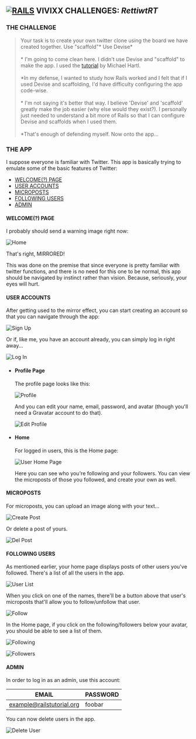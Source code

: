## **[![RAILS](https://user-images.githubusercontent.com/29721601/30682137-e2e0413e-9eda-11e7-9df1-6a21225f2c10.png "Rails")](http://rubyonrails.org/) VIVIXX CHALLENGES: _RettiwtRT_**

### THE CHALLENGE

> Your task is to create your own twitter clone using the board we have created together.
Use "scaffold"*
Use Devise*  
\
\* I'm going to come clean here. I didn't use Devise and "scaffold" to make the app. I used the [tutorial](https://www.railstutorial.org/book/static_pages) by Michael Hartl.  
\
\*In my defense, I wanted to study how Rails worked and I felt that if I used Devise and scaffolding, I'd have difficulty configuring the app code-wise.  
\
\* I'm not saying it's better that way. I believe 'Devise' and 'scaffold' greatly make the job easier (why else would they exist?). I personally just needed to understand a bit more of Rails so that I can configure Devise and scaffolds when I used them.  
\
\*That's enough of defending myself. Now onto the app...

### THE APP

I suppose everyone is familiar with Twitter. This app is basically trying to emulate some of the basic features of Twitter:

- [WELCOME(?) PAGE](#welcome-page)
- [USER ACCOUNTS](#user-accounts)
- [MICROPOSTS](#microposts)
- [FOLLOWING USERS](#following-users)
- [ADMIN](#admin)

#### WELCOME(?) PAGE

I probably should send a warning image right now:

![Home](http://i1202.photobucket.com/albums/bb362/tremor221/Vivixx/VCRoR/VCRoRRRT/01Home.png)

That's right, MIRRORED!

This was done on the premise that since everyone is pretty familiar with twitter functions, and there is no need for this one to be normal, this app should be navigated by instinct rather than vision. Because, seriously, your eyes will hurt.

#### USER ACCOUNTS

After getting used to the mirror effect, you can start creating an account so that you can navigate through the app:

![Sign Up](http://i1202.photobucket.com/albums/bb362/tremor221/Vivixx/VCRoR/VCRoRRRT/02SignUp.png)

Or if, like me, you have an account already, you can simply log in right away...

![Log In](http://i1202.photobucket.com/albums/bb362/tremor221/Vivixx/VCRoR/VCRoRRRT/03Login.png)

- #### Profile Page
    The profile page looks like this:

    ![Profile](http://i1202.photobucket.com/albums/bb362/tremor221/Vivixx/VCRoR/VCRoRRRT/04Profile.png)

    And you can edit your name, email, password, and avatar (though you'll need a Gravatar account to do that).

    ![Edit Profile](http://i1202.photobucket.com/albums/bb362/tremor221/Vivixx/VCRoR/VCRoRRRT/05EditProfile.png)

- #### Home
    For logged in users, this is the Home page:

    ![User Home Page](http://i1202.photobucket.com/albums/bb362/tremor221/Vivixx/VCRoR/VCRoRRRT/06UserHomePage.png)

    Here you can see who you're following and your followers. You can view the microposts of those you followed, and create your own as well.

#### MICROPOSTS
For microposts, you can upload an image along with your text...

![Create Post](http://i1202.photobucket.com/albums/bb362/tremor221/Vivixx/VCRoR/VCRoRRRT/07CreatePost.png)

Or delete a post of yours.

![Del Post](http://i1202.photobucket.com/albums/bb362/tremor221/Vivixx/VCRoR/VCRoRRRT/08DeletePost.png)

#### FOLLOWING USERS
As mentioned earlier, your home page displays posts of other users you've followed. There's a list of all the users in the app.

![User List](http://i1202.photobucket.com/albums/bb362/tremor221/Vivixx/VCRoR/VCRoRRRT/09UserList.png)

When you click on one of the names, there'll be a button above that user's microposts that'll allow you to follow/unfollow that user.

![Follow](http://i1202.photobucket.com/albums/bb362/tremor221/Vivixx/VCRoR/VCRoRRRT/10Follow.png)

In the Home page, if you click on the following/followers below your avatar, you should be able to see a list of them.

![Following](http://i1202.photobucket.com/albums/bb362/tremor221/Vivixx/VCRoR/VCRoRRRT/11Following.png)

![Followers](http://i1202.photobucket.com/albums/bb362/tremor221/Vivixx/VCRoR/VCRoRRRT/12Followers.png)

#### ADMIN
In order to log in as an admin, use this account:

| EMAIL | PASSWORD |
| --- | --- |
| example@railstutorial.org | foobar |

You can now delete users in the app.

![Delete User](http://i1202.photobucket.com/albums/bb362/tremor221/Vivixx/VCRoR/VCRoRRRT/13DeleteUser.png)
